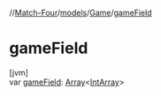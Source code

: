 //[Match-Four](../../../index.md)/[models](../index.md)/[Game](index.md)/[gameField](game-field.md)

# gameField

[jvm]\
var [gameField](game-field.md): [Array](https://kotlinlang.org/api/latest/jvm/stdlib/kotlin/-array/index.html)&lt;[IntArray](https://kotlinlang.org/api/latest/jvm/stdlib/kotlin/-int-array/index.html)&gt;
